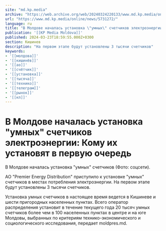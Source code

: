 ```yaml
---
site: "md.kp.media"
archive: "https://web.archive.org/web/20240324220133/www.md.kp.media/online/news/5731272/"
url: "https://www.md.kp.media/online/news/5731272/"
language: ru
title: "В Молдове началась установка \"умных\" счетчиков электроэнергии: Кому их установят в первую очередь"
publication: '[[KP Media Moldova]]'
published: 2024-03-23T18:59:55.000Z+0300
section: Кишинев
description: "На первом этапе будут установлены 3 тысячи счетчиков"
keywords:
- '[[молдова]]'
- '[[кишинёв]]'
- '[[ао]]'
- '[[счётчик]]'
- '[[установка]]'
- '[[тысяча]]'
- '[[технико]]'
- '[[телеграм]]'
- '[[рынок]]'
- '[[кп]]'
---
```


# В Молдове началась установка "умных" счетчиков электроэнергии: Кому их установят в первую очередь

В Молдове началась установка "умных" счетчиков (Фото: соцсети).

АО "Premier Energy Distribution" приступило к установке "умных" счетчиков в местах потребления электроэнергии. На первом этапе будут установлены 3 тысячи счетчиков.

Установка умных счетчиков в настоящее время ведется в Кишиневе и шести пригородных населенных пунктах. Всего оператор распределения установит в течение текущего года 20 тысяч умных счетчиков более чем в 100 населенных пунктах в центре и на юге Молдовы, выбранных по критериям технико-экономического и социологического исследования, передает moldpres.md.